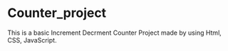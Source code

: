 # Counter_project

This is a basic Increment Decrment Counter Project made by using Html, CSS, JavaScript.
